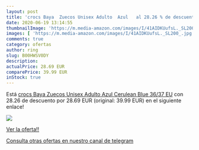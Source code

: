 ```yaml
---
layout: post
title: 'crocs Baya  Zuecos Unisex Adulto  Azul   al 28.26 % de descuento'
date: 2020-06-19 13:14:55
thumbnailImage: 'https://m.media-amazon.com/images/I/41AIDKUufsL._SL200_.jpg'
images: [ 'https://m.media-amazon.com/images/I/41AIDKUufsL._SL200_.jpg' ]
comments: true
category: ofertas
author: ring
slug: B00HWSV0DY
description:
actualPrice: 28.69 EUR
comparePrice: 39.99 EUR
inStock: true
---
```


Está [crocs Baya  Zuecos Unisex Adulto  Azul  Cerulean Blue   36/37 EU](https://www.amazon.com/dp/B00HWSV0DY/?tag=redken08-20) con 28.26 de descuento por 28.69 EUR (original: 39.99 EUR) en el siguiente enlace!

[![](https://m.media-amazon.com/images/I/41AIDKUufsL._SL200_.jpg)](https://www.amazon.com/dp/B00HWSV0DY/?tag=redken08-20)

[Ver la oferta!!](https://www.amazon.com/dp/B00HWSV0DY/?tag=redken08-20)

[Consulta otras ofertas en nuestro canal de telegram](https://t.me/s/ofertas25)

